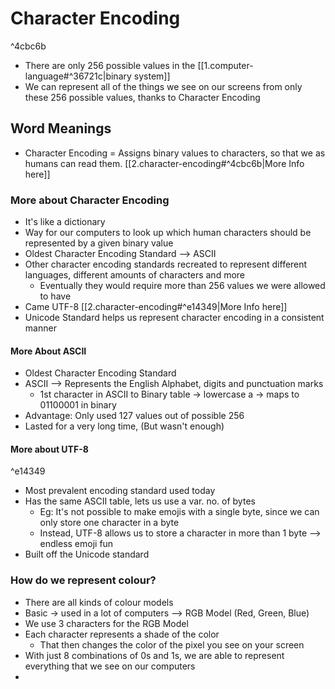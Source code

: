 # Character Encoding

^4cbc6b

- There are only 256 possible values in the [[1.computer-language#^36721c|binary system]]
- We can represent all of the things we see on our screens from only these 256 possible values, thanks to Character Encoding

## Word Meanings
- Character Encoding = Assigns binary values to characters, so that we as humans can read them. [[2.character-encoding#^4cbc6b|More Info here]]

### More about Character Encoding
- It's like a dictionary
- Way for our computers to look up which human characters should be represented by a given binary value
- Oldest Character Encoding Standard --> ASCII
- Other character encoding standards recreated to represent different languages, different amounts of characters and more
	- Eventually they would require more than 256 values we were allowed to have
- Came UTF-8 [[2.character-encoding#^e14349|More Info here]]
- Unicode Standard helps us represent character encoding in a consistent manner


#### More About ASCII
- Oldest Character Encoding Standard
- ASCII --> Represents the English Alphabet, digits and punctuation marks
	- 1st character in ASCII to Binary table -> lowercase a -> maps to 01100001 in binary
- Advantage: Only used 127 values out of possible 256 
- Lasted for a very long time, (But wasn't enough)


#### More about UTF-8

^e14349

- Most prevalent encoding standard used today
- Has the same ASCII table, lets us use a var. no. of bytes
	- Eg: It's not possible to make emojis with a single byte, since we can only store one character in a byte
	- Instead, UTF-8 allows us to store a character in more than 1 byte --> endless emoji fun
- Built off the Unicode standard

### How do we represent colour?
- There are all kinds of colour models
- Basic -> used in a lot of computers --> RGB Model (Red, Green, Blue)
- We use 3 characters for the RGB Model
- Each character represents a shade of the color 
	- That then changes the color of the pixel you see on your screen
- With just 8 combinations of 0s and 1s, we are able to represent everything that we see on our computers
- 